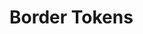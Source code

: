 <script setup>
  import * as tokens from '@package/tokens/lib/border.js'
  const types = ['Stroke'];
</script>

# Border Tokens

<TokenView 
  v-for="(type, index) in types" 
  category="border"
  orderBy="valueWithoutUnit"
  :tokens="tokens"
  :key="index" 
  :type="type" 
/>


